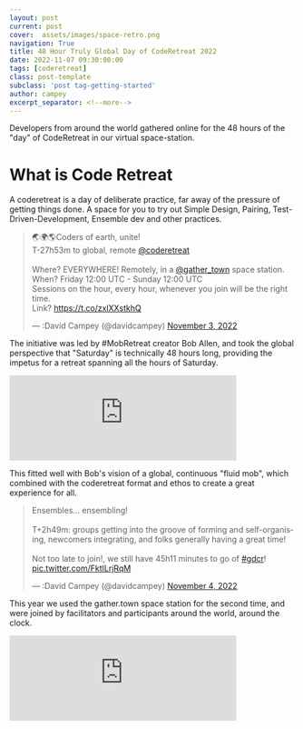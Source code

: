 ```yaml
---
layout: post
current: post
cover:  assets/images/space-retro.png
navigation: True
title: 48 Hour Truly Global Day of CodeRetreat 2022
date: 2022-11-07 09:30:00:00
tags: [coderetreat]
class: post-template
subclass: 'post tag-getting-started'
author: campey
excerpt_separator: <!--more-->
---
```


Developers from around the world gathered online for the 48 hours of the "day" of CodeRetreat in our virtual space-station.

<!--more-->
# What is Code Retreat
A coderetreat is a day of deliberate practice, far away of the pressure of getting things done. A space for you to try out Simple Design, Pairing, Test-Driven-Development, Ensemble dev and other practices.

<blockquote class="twitter-tweet"><p lang="en" dir="ltr">🌏🌍🌎Coders of earth, unite!<br>T-27h53m to global, remote <a href="https://twitter.com/coderetreat?ref_src=twsrc%5Etfw">@coderetreat</a><br><br>Where? EVERYWHERE! Remotely, in a <a href="https://twitter.com/gather_town?ref_src=twsrc%5Etfw">@gather_town</a> space station.<br>When? Friday 12:00 UTC - Sunday 12:00 UTC<br>Sessions on the hour, every hour, whenever you join will be the right time.<br>Link? <a href="https://t.co/zxlXXstkhQ">https://t.co/zxlXXstkhQ</a></p>&mdash; :David Campey (@davidcampey) <a href="https://twitter.com/davidcampey/status/1588080540082737153?ref_src=twsrc%5Etfw">November 3, 2022</a></blockquote> <script async src="https://platform.twitter.com/widgets.js" charset="utf-8"></script>

The initiative was led by #MobRetreat creator Bob Allen, and took the global perspective that "Saturday" is technically 48 hours long, providing the impetus for a retreat spanning all the hours of Saturday.

<iframe src="https://mastodon.online/@davidcampey/109290143797920312/embed" class="mastodon-embed" style="max-width: 100%; border: 0" width="400" allowfullscreen="allowfullscreen"></iframe><script src="https://cdn.mastodon.online/embed.js" async="async"></script>

This fitted well with Bob's vision of a global, continuous "fluid mob", which combined with the coderetreat format and ethos to create a great experience for all.

<blockquote class="twitter-tweet"><p lang="en" dir="ltr">Ensembles... ensembling!<br><br>T+2h49m: groups getting into the groove of forming and self-organising, newcomers integrating, and folks generally having a great time!<br><br>Not too late to join!, we still have 45h11 minutes to go of <a href="https://twitter.com/hashtag/gdcr?src=hash&amp;ref_src=twsrc%5Etfw">#gdcr</a>! <a href="https://t.co/FktILrjRqM">pic.twitter.com/FktILrjRqM</a></p>&mdash; :David Campey (@davidcampey) <a href="https://twitter.com/davidcampey/status/1588546553870192641?ref_src=twsrc%5Etfw">November 4, 2022</a></blockquote> <script async src="https://platform.twitter.com/widgets.js" charset="utf-8"></script>

This year we used the gather.town space station for the second time, and were joined by facilitators and participants around the world, around the clock.

<iframe src="https://mastodon.online/@davidcampey/109297224657957321/embed" class="mastodon-embed" style="max-width: 100%; border: 0" width="400" allowfullscreen="allowfullscreen"></iframe><script src="https://cdn.mastodon.online/embed.js" async="async"></script>